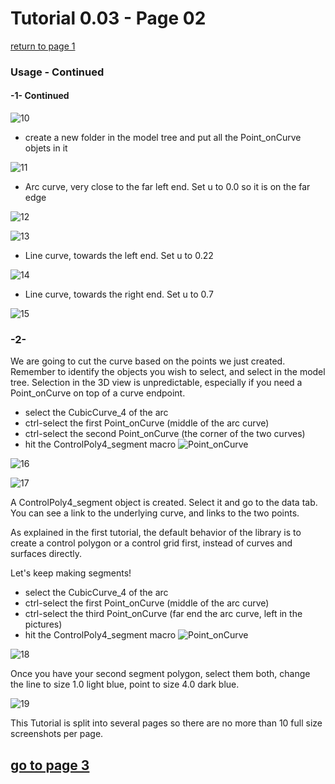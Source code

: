 # Tutorial 0.03   - Page 02

[return to page 1](https://github.com/edwardvmills/NURBSlib_EVM/blob/gh-pages/Tutorial%200.03%20Point_onCurve%20ControlPoly4_segment%20ControlPoly6%20and%20CubicCurve6%20-%20page%2001.md)

### Usage - Continued
#### -1- Continued

![10](https://github.com/edwardvmills/NURBSlib_EVM/blob/master/Tutorial%20Models/Point_onCurve%20ControlPoly4_segment%20ControlPoly6%20and%20CubicCurve6/Point_onCurve%20ControlPoly4_segment%20ControlPoly6%20and%20CubicCurve6%2010.png?raw=true)

* create a new folder in the model tree and put all the Point_onCurve objets in it

![11](https://github.com/edwardvmills/NURBSlib_EVM/blob/master/Tutorial%20Models/Point_onCurve%20ControlPoly4_segment%20ControlPoly6%20and%20CubicCurve6/Point_onCurve%20ControlPoly4_segment%20ControlPoly6%20and%20CubicCurve6%2011.png?raw=true)

* Arc curve, very close to the far left end. Set u to 0.0 so it is on the far edge

![12](https://github.com/edwardvmills/NURBSlib_EVM/blob/master/Tutorial%20Models/Point_onCurve%20ControlPoly4_segment%20ControlPoly6%20and%20CubicCurve6/Point_onCurve%20ControlPoly4_segment%20ControlPoly6%20and%20CubicCurve6%2012.png?raw=true)

![13](https://github.com/edwardvmills/NURBSlib_EVM/blob/master/Tutorial%20Models/Point_onCurve%20ControlPoly4_segment%20ControlPoly6%20and%20CubicCurve6/Point_onCurve%20ControlPoly4_segment%20ControlPoly6%20and%20CubicCurve6%2013.png?raw=true)

* Line curve, towards the left end. Set u to 0.22

![14](https://github.com/edwardvmills/NURBSlib_EVM/blob/master/Tutorial%20Models/Point_onCurve%20ControlPoly4_segment%20ControlPoly6%20and%20CubicCurve6/Point_onCurve%20ControlPoly4_segment%20ControlPoly6%20and%20CubicCurve6%2014.png?raw=true)

* Line curve, towards the right end. Set u to 0.7

![15](https://github.com/edwardvmills/NURBSlib_EVM/blob/master/Tutorial%20Models/Point_onCurve%20ControlPoly4_segment%20ControlPoly6%20and%20CubicCurve6/Point_onCurve%20ControlPoly4_segment%20ControlPoly6%20and%20CubicCurve6%2015.png?raw=true)

### -2-

We are going to cut the curve based on the points we just created. Remember to identify the objects you wish to select, and select in the model tree. Selection in the 3D view is unpredictable, especially if you need a Point_onCurve on top of a curve endpoint.

* select the CubicCurve_4 of the arc
* ctrl-select the first Point_onCurve (middle of the arc curve)
* ctrl-select the second Point_onCurve (the corner of the two curves)
* hit the ControlPoly4_segment macro ![Point_onCurve](https://github.com/edwardvmills/NURBSlib_EVM/blob/master/icons/ControlPoly4_segment.png?raw=true)

![16](https://github.com/edwardvmills/NURBSlib_EVM/blob/master/Tutorial%20Models/Point_onCurve%20ControlPoly4_segment%20ControlPoly6%20and%20CubicCurve6/Point_onCurve%20ControlPoly4_segment%20ControlPoly6%20and%20CubicCurve6%2016.png?raw=true)

![17](https://github.com/edwardvmills/NURBSlib_EVM/blob/master/Tutorial%20Models/Point_onCurve%20ControlPoly4_segment%20ControlPoly6%20and%20CubicCurve6/Point_onCurve%20ControlPoly4_segment%20ControlPoly6%20and%20CubicCurve6%2017.png?raw=true)

A ControlPoly4_segment object is created. Select it and go to the data tab. You can see a link to the underlying curve, and links to the two points.

As explained in the first tutorial, the default behavior of the library is to create a control polygon or a control grid first, instead of curves and surfaces directly.

Let's keep making segments!

* select the CubicCurve_4 of the arc
* ctrl-select the first Point_onCurve (middle of the arc curve)
* ctrl-select the third Point_onCurve (far end the arc curve, left in the pictures)
* hit the ControlPoly4_segment macro ![Point_onCurve](https://github.com/edwardvmills/NURBSlib_EVM/blob/master/icons/ControlPoly4_segment.png?raw=true)

![18](https://github.com/edwardvmills/NURBSlib_EVM/blob/master/Tutorial%20Models/Point_onCurve%20ControlPoly4_segment%20ControlPoly6%20and%20CubicCurve6/Point_onCurve%20ControlPoly4_segment%20ControlPoly6%20and%20CubicCurve6%2018.png?raw=true)

Once you have your second segment polygon, select them both, change the line to size 1.0 light blue, point to size 4.0 dark blue.

![19](https://github.com/edwardvmills/NURBSlib_EVM/blob/master/Tutorial%20Models/Point_onCurve%20ControlPoly4_segment%20ControlPoly6%20and%20CubicCurve6/Point_onCurve%20ControlPoly4_segment%20ControlPoly6%20and%20CubicCurve6%2019.png?raw=true)

This Tutorial is split into several pages so there are no more than 10 full size screenshots per page.

## [go to page 3](https://github.com/edwardvmills/NURBSlib_EVM/blob/gh-pages/Tutorial%200.03%20Point_onCurve%20ControlPoly4_segment%20ControlPoly6%20and%20CubicCurve6%20-%20page%2003.md)

